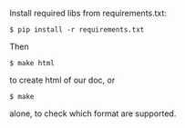 Install required libs from requirements.txt:

    $ pip install -r requirements.txt

Then
    
    $ make html
    
to create html of our doc, or

    $ make
    
alone, to check which format are supported.
